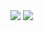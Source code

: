 <img src="https://capsule-render.vercel.app/api?type=venom&color=FFFF00&text=Jobibara's%-nl-Github&fontColor=77572B&height=200&section=header" />


<img src="https://capsule-render.vercel.app/api?type=waving&color=FFFF00&height=150&section=footer" />

